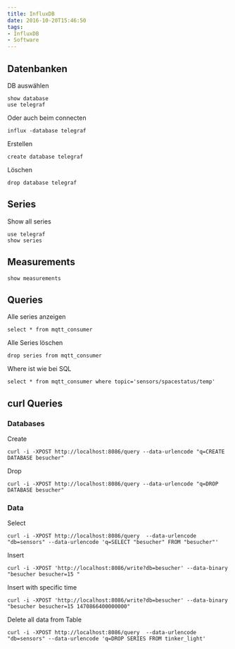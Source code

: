 ```yaml
---
title: InfluxDB
date: 2016-10-20T15:46:50
tags:
- InfluxDB
- Software
---
```


## Datenbanken

DB auswählen

    show database
    use telegraf

Oder auch beim connecten

    influx -database telegraf

Erstellen

    create database telegraf

Löschen

    drop database telegraf

## Series

Show all series

    use telegraf
    show series

## Measurements

    show measurements

## Queries

Alle series anzeigen

    select * from mqtt_consumer

Alle Series löschen

    drop series from mqtt_consumer

Where ist wie bei SQL

    select * from mqtt_consumer where topic='sensors/spacestatus/temp'

## curl Queries

### Databases

Create

    curl -i -XPOST http://localhost:8086/query --data-urlencode "q=CREATE DATABASE besucher"

Drop

    curl -i -XPOST http://localhost:8086/query --data-urlencode "q=DROP DATABASE besucher"

### Data

Select

    curl -i -XPOST http://localhost:8086/query  --data-urlencode "db=sensors" --data-urlencode 'q=SELECT "besucher" FROM "besucher"'

Insert

    curl -i -XPOST 'http://localhost:8086/write?db=besucher' --data-binary "besucher besucher=15 "

Insert with specific time

    curl -i -XPOST 'http://localhost:8086/write?db=besucher' --data-binary "besucher besucher=15 1470866400000000"

Delete all data from Table

    curl -i -XPOST http://localhost:8086/query  --data-urlencode "db=sensors" --data-urlencode 'q=DROP SERIES FROM tinker_light'